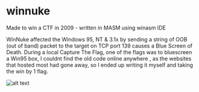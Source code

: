 # winnuke
Made to win a CTF in 2009 -  written in MASM using winasm IDE

WinNuke affected the Windows 95, NT & 3.1x by sending a string of OOB (out of band) packet to the target on TCP port 139 causes a Blue Screen of Death. During a local Capture The Flag, one of the flags was to bluescreen a Win95 box, I couldnt find the old code online anywhere , as the websites that hosted most had gone away, so I ended up writing it myself and taking the win by 1 flag.

![alt text](https://raw.githubusercontent.com/xillwillx/winnuke/master/winnuke.png)
